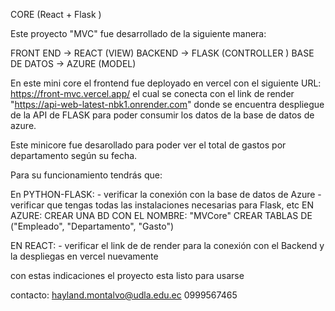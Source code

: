 CORE  (React + Flask )

Este proyecto "MVC" fue desarrollado de la siguiente manera:

FRONT END -> REACT (VIEW)
BACKEND -> FLASK (CONTROLLER )
BASE DE DATOS -> AZURE (MODEL)


En este mini core el frontend fue deployado en vercel con el siguiente URL: 
https://front-mvc.vercel.app/
el cual se conecta con el link de render "https://api-web-latest-nbk1.onrender.com" donde se encuentra despliegue de la API de FLASK para poder consumir los datos de la base de datos de azure.

Este minicore fue desarollado para poder ver el total de gastos por departamento según su fecha.
 

Para su funcionamiento tendrás que: 

 En PYTHON-FLASK:
 	- verificar la conexión con la base de datos de Azure 
 	- verificar que tengas todas las instalaciones necesarias para Flask, etc
 EN AZURE:
	 CREAR UNA BD CON EL NOMBRE: "MVCore"
	CREAR TABLAS DE ("Empleado", "Departamento", "Gasto")
 
 EN REACT:
	- verificar el link de de render para la conexión con el Backend
	y la despliegas en vercel nuevamente 


con estas indicaciones el proyecto esta listo para usarse

contacto:
hayland.montalvo@udla.edu.ec
0999567465


